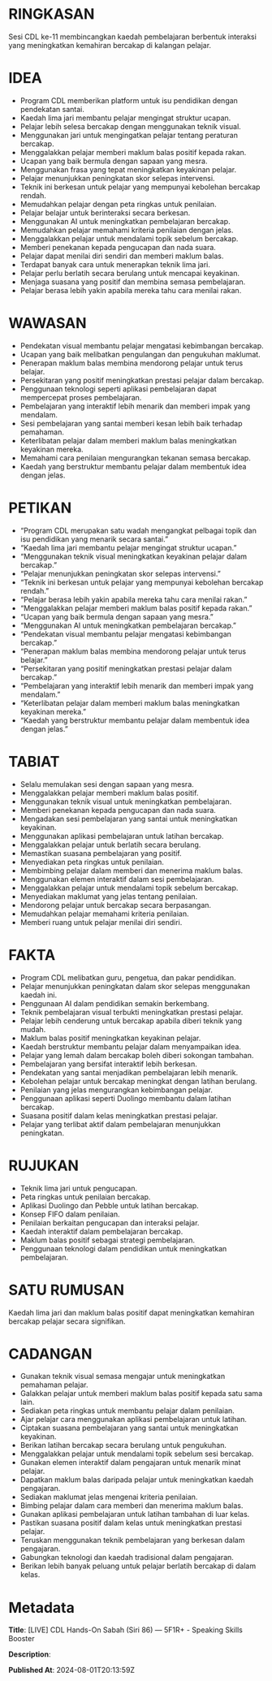 # RINGKASAN
Sesi CDL ke-11 membincangkan kaedah pembelajaran berbentuk interaksi yang meningkatkan kemahiran bercakap di kalangan pelajar.

# IDEA
- Program CDL memberikan platform untuk isu pendidikan dengan pendekatan santai.
- Kaedah lima jari membantu pelajar mengingat struktur ucapan.
- Pelajar lebih selesa bercakap dengan menggunakan teknik visual.
- Menggunakan jari untuk mengingatkan pelajar tentang peraturan bercakap.
- Menggalakkan pelajar memberi maklum balas positif kepada rakan.
- Ucapan yang baik bermula dengan sapaan yang mesra.
- Menggunakan frasa yang tepat meningkatkan keyakinan pelajar.
- Pelajar menunjukkan peningkatan skor selepas intervensi.
- Teknik ini berkesan untuk pelajar yang mempunyai kebolehan bercakap rendah.
- Memudahkan pelajar dengan peta ringkas untuk penilaian.
- Pelajar belajar untuk berinteraksi secara berkesan.
- Menggunakan AI untuk meningkatkan pembelajaran bercakap.
- Memudahkan pelajar memahami kriteria penilaian dengan jelas.
- Menggalakkan pelajar untuk mendalami topik sebelum bercakap.
- Memberi penekanan kepada pengucapan dan nada suara.
- Pelajar dapat menilai diri sendiri dan memberi maklum balas.
- Terdapat banyak cara untuk menerapkan teknik lima jari.
- Pelajar perlu berlatih secara berulang untuk mencapai keyakinan.
- Menjaga suasana yang positif dan membina semasa pembelajaran.
- Pelajar berasa lebih yakin apabila mereka tahu cara menilai rakan.

# WAWASAN
- Pendekatan visual membantu pelajar mengatasi kebimbangan bercakap.
- Ucapan yang baik melibatkan pengulangan dan pengukuhan maklumat.
- Penerapan maklum balas membina mendorong pelajar untuk terus belajar.
- Persekitaran yang positif meningkatkan prestasi pelajar dalam bercakap.
- Penggunaan teknologi seperti aplikasi pembelajaran dapat mempercepat proses pembelajaran.
- Pembelajaran yang interaktif lebih menarik dan memberi impak yang mendalam.
- Sesi pembelajaran yang santai memberi kesan lebih baik terhadap pemahaman.
- Keterlibatan pelajar dalam memberi maklum balas meningkatkan keyakinan mereka.
- Memahami cara penilaian mengurangkan tekanan semasa bercakap.
- Kaedah yang berstruktur membantu pelajar dalam membentuk idea dengan jelas.

# PETIKAN
- “Program CDL merupakan satu wadah mengangkat pelbagai topik dan isu pendidikan yang menarik secara santai.”
- “Kaedah lima jari membantu pelajar mengingat struktur ucapan.”
- “Menggunakan teknik visual meningkatkan keyakinan pelajar dalam bercakap.”
- “Pelajar menunjukkan peningkatan skor selepas intervensi.”
- “Teknik ini berkesan untuk pelajar yang mempunyai kebolehan bercakap rendah.”
- “Pelajar berasa lebih yakin apabila mereka tahu cara menilai rakan.”
- “Menggalakkan pelajar memberi maklum balas positif kepada rakan.”
- “Ucapan yang baik bermula dengan sapaan yang mesra.”
- “Menggunakan AI untuk meningkatkan pembelajaran bercakap.”
- “Pendekatan visual membantu pelajar mengatasi kebimbangan bercakap.”
- “Penerapan maklum balas membina mendorong pelajar untuk terus belajar.”
- “Persekitaran yang positif meningkatkan prestasi pelajar dalam bercakap.”
- “Pembelajaran yang interaktif lebih menarik dan memberi impak yang mendalam.”
- “Keterlibatan pelajar dalam memberi maklum balas meningkatkan keyakinan mereka.”
- “Kaedah yang berstruktur membantu pelajar dalam membentuk idea dengan jelas.”

# TABIAT
- Selalu memulakan sesi dengan sapaan yang mesra.
- Menggalakkan pelajar memberi maklum balas positif.
- Menggunakan teknik visual untuk meningkatkan pembelajaran.
- Memberi penekanan kepada pengucapan dan nada suara.
- Mengadakan sesi pembelajaran yang santai untuk meningkatkan keyakinan.
- Menggunakan aplikasi pembelajaran untuk latihan bercakap.
- Menggalakkan pelajar untuk berlatih secara berulang.
- Memastikan suasana pembelajaran yang positif.
- Menyediakan peta ringkas untuk penilaian.
- Membimbing pelajar dalam memberi dan menerima maklum balas.
- Menggunakan elemen interaktif dalam sesi pembelajaran.
- Menggalakkan pelajar untuk mendalami topik sebelum bercakap.
- Menyediakan maklumat yang jelas tentang penilaian.
- Mendorong pelajar untuk bercakap secara berpasangan.
- Memudahkan pelajar memahami kriteria penilaian.
- Memberi ruang untuk pelajar menilai diri sendiri.

# FAKTA
- Program CDL melibatkan guru, pengetua, dan pakar pendidikan.
- Pelajar menunjukkan peningkatan dalam skor selepas menggunakan kaedah ini.
- Penggunaan AI dalam pendidikan semakin berkembang.
- Teknik pembelajaran visual terbukti meningkatkan prestasi pelajar.
- Pelajar lebih cenderung untuk bercakap apabila diberi teknik yang mudah.
- Maklum balas positif meningkatkan keyakinan pelajar.
- Kaedah berstruktur membantu pelajar dalam menyampaikan idea.
- Pelajar yang lemah dalam bercakap boleh diberi sokongan tambahan.
- Pembelajaran yang bersifat interaktif lebih berkesan.
- Pendekatan yang santai menjadikan pembelajaran lebih menarik.
- Kebolehan pelajar untuk bercakap meningkat dengan latihan berulang.
- Penilaian yang jelas mengurangkan kebimbangan pelajar.
- Penggunaan aplikasi seperti Duolingo membantu dalam latihan bercakap.
- Suasana positif dalam kelas meningkatkan prestasi pelajar.
- Pelajar yang terlibat aktif dalam pembelajaran menunjukkan peningkatan.

# RUJUKAN
- Teknik lima jari untuk pengucapan.
- Peta ringkas untuk penilaian bercakap.
- Aplikasi Duolingo dan Pebble untuk latihan bercakap.
- Konsep FIFO dalam penilaian.
- Penilaian berkaitan pengucapan dan interaksi pelajar.
- Kaedah interaktif dalam pembelajaran bercakap.
- Maklum balas positif sebagai strategi pembelajaran.
- Penggunaan teknologi dalam pendidikan untuk meningkatkan pembelajaran.

# SATU RUMUSAN
Kaedah lima jari dan maklum balas positif dapat meningkatkan kemahiran bercakap pelajar secara signifikan.

# CADANGAN
- Gunakan teknik visual semasa mengajar untuk meningkatkan pemahaman pelajar.
- Galakkan pelajar untuk memberi maklum balas positif kepada satu sama lain.
- Sediakan peta ringkas untuk membantu pelajar dalam penilaian.
- Ajar pelajar cara menggunakan aplikasi pembelajaran untuk latihan.
- Ciptakan suasana pembelajaran yang santai untuk meningkatkan keyakinan.
- Berikan latihan bercakap secara berulang untuk pengukuhan.
- Menggalakkan pelajar untuk mendalami topik sebelum sesi bercakap.
- Gunakan elemen interaktif dalam pengajaran untuk menarik minat pelajar.
- Dapatkan maklum balas daripada pelajar untuk meningkatkan kaedah pengajaran.
- Sediakan maklumat jelas mengenai kriteria penilaian.
- Bimbing pelajar dalam cara memberi dan menerima maklum balas.
- Gunakan aplikasi pembelajaran untuk latihan tambahan di luar kelas.
- Pastikan suasana positif dalam kelas untuk meningkatkan prestasi pelajar.
- Teruskan menggunakan teknik pembelajaran yang berkesan dalam pengajaran.
- Gabungkan teknologi dan kaedah tradisional dalam pengajaran.
- Berikan lebih banyak peluang untuk pelajar berlatih bercakap di dalam kelas.

# Metadata
**Title**: [LIVE] CDL Hands-On Sabah (Siri 86) — 5F1R+ - Speaking Skills Booster

**Description**: 

**Published At**: 2024-08-01T20:13:59Z